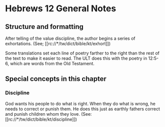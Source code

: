 # Hebrews 12 General Notes
## Structure and formatting

After telling of the value discipline, the author begins a series of exhortations. (See; [[rc://*/tw/dict/bible/kt/exhort]])

Some translations set each line of poetry farther to the right than the rest of the text to make it easier to read. The ULT does this with the poetry in 12:5-6, which are words from the Old Testament.

## Special concepts in this chapter

### Discipline

God wants his people to do what is right. When they do what is wrong, he needs to correct or punish them. He does this just as earthly fathers correct and punish children whom they love. (See: [[rc://*/tw/dict/bible/kt/discipline]])